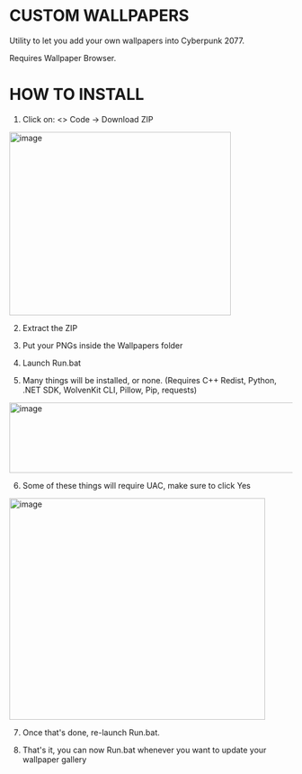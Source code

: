 # CUSTOM WALLPAPERS

Utility to let you add your own wallpapers into Cyberpunk 2077.

Requires Wallpaper Browser.

# HOW TO INSTALL

1. Click on: <> Code -> Download ZIP

<img width="394" height="326" alt="image" src="https://github.com/user-attachments/assets/8eb5aa7e-643c-433e-994d-8d930f2605ac" />

2. Extract the ZIP

3. Put your PNGs inside the Wallpapers folder

4. Launch Run.bat

5. Many things will be installed, or none. (Requires C++ Redist, Python, .NET SDK, WolvenKit CLI, Pillow, Pip, requests)

<img width="730" height="125" alt="image" src="https://github.com/user-attachments/assets/0f4beb9a-6bd6-40f3-be91-02ce38d97c5c" />

6. Some of these things will require UAC, make sure to click Yes

<img width="455" height="394" alt="image" src="https://github.com/user-attachments/assets/5968df0a-97f5-425c-a7aa-f9ff33f856b3" />

7. Once that's done, re-launch Run.bat.

8. That's it, you can now Run.bat whenever you want to update your wallpaper gallery
